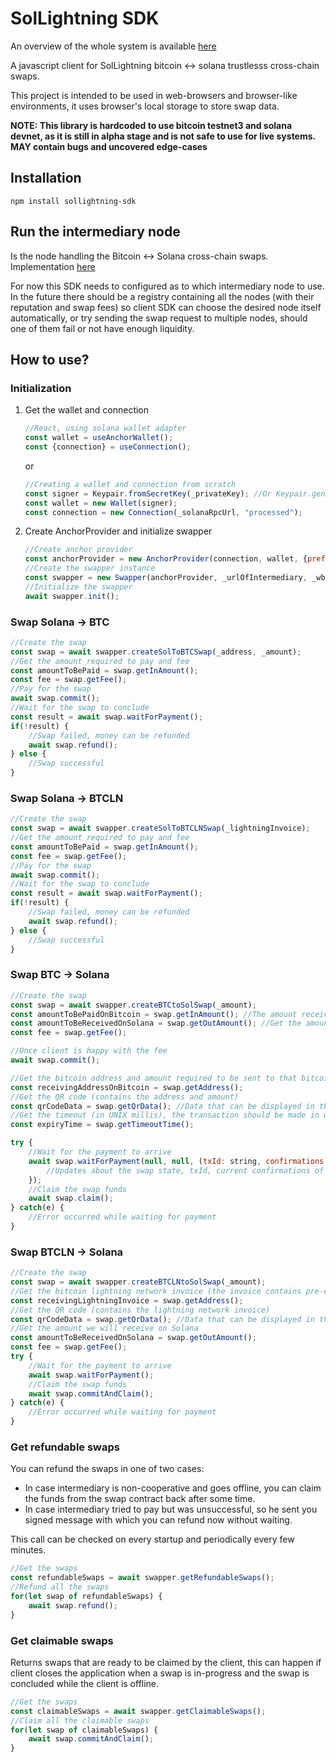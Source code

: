 # SolLightning SDK

An overview of the whole system is available [here](https://github.com/adambor/SolLightning-readme)

A javascript client for SolLightning bitcoin <-> solana trustlesss cross-chain swaps.

This project is intended to be used in web-browsers and browser-like environments, it uses browser's local storage to store swap data.

**NOTE: This library is hardcoded to use bitcoin testnet3 and solana devnet, as it is still in alpha stage and is not safe to use for live systems. MAY contain bugs and uncovered edge-cases**

## Installation
```
npm install sollightning-sdk
```

## Run the intermediary node
Is the node handling the Bitcoin <-> Solana cross-chain swaps. Implementation [here](https://github.com/adambor/SolLightning-Intermediary)

For now this SDK needs to configured as to which intermediary node to use. In the future there should be a registry containing all the nodes (with their reputation and swap fees) so client SDK can choose the desired node itself automatically, or try sending the swap request to multiple nodes, should one of them fail or not have enough liquidity.

## How to use?
### Initialization
1. Get the wallet and connection
    ```javascript
    //React, using solana wallet adapter
    const wallet = useAnchorWallet();
    const {connection} = useConnection();
    ```
    or
    ```javascript
    //Creating a wallet and connection from scratch
    const signer = Keypair.fromSecretKey(_privateKey); //Or Keypair.generate() to generate new one
    const wallet = new Wallet(signer);   
    const connection = new Connection(_solanaRpcUrl, "processed");
    ```
2. Create AnchorProvider and initialize swapper
    ```javascript
    //Create anchor provider
    const anchorProvider = new AnchorProvider(connection, wallet, {preflightCommitment: "processed"});
    //Create the swapper instance
    const swapper = new Swapper(anchorProvider, _urlOfIntermediary, _wbtcTokenPubkey); //URL of the running intermediary node instance, and token mint pubkey (address) of the WBTC token minted on devnet (see intermediary node's instructions)
    //Initialize the swapper
    await swapper.init();
    ```

### Swap Solana -> BTC
```javascript
//Create the swap
const swap = await swapper.createSolToBTCSwap(_address, _amount);
//Get the amount required to pay and fee
const amountToBePaid = swap.getInAmount();
const fee = swap.getFee();
//Pay for the swap
await swap.commit();
//Wait for the swap to conclude
const result = await swap.waitForPayment();
if(!result) {
    //Swap failed, money can be refunded
    await swap.refund();
} else {
    //Swap successful
}
```

### Swap Solana -> BTCLN
```javascript
//Create the swap
const swap = await swapper.createSolToBTCLNSwap(_lightningInvoice);
//Get the amount required to pay and fee
const amountToBePaid = swap.getInAmount();
const fee = swap.getFee();
//Pay for the swap
await swap.commit();
//Wait for the swap to conclude
const result = await swap.waitForPayment();
if(!result) {
    //Swap failed, money can be refunded
    await swap.refund();
} else {
    //Swap successful
}
```

### Swap BTC -> Solana
```javascript
//Create the swap
const swap = await swapper.createBTCtoSolSwap(_amount);
const amountToBePaidOnBitcoin = swap.getInAmount(); //The amount received MUST match
const amountToBeReceivedOnSolana = swap.getOutAmount(); //Get the amount we will receive on Solana
const fee = swap.getFee();

//Once client is happy with the fee
await swap.commit();

//Get the bitcoin address and amount required to be sent to that bitcoin address
const receivingAddressOnBitcoin = swap.getAddress();
//Get the QR code (contains the address and amount)
const qrCodeData = swap.getQrData(); //Data that can be displayed in the form of QR code
//Get the timeout (in UNIX millis), the transaction should be made in under this timestamp, and with high enough fee for the transaction to confirm quickly
const expiryTime = swap.getTimeoutTime();

try {
    //Wait for the payment to arrive
    await swap.waitForPayment(null, null, (txId: string, confirmations: number, targetConfirmations: number) => {
        //Updates about the swap state, txId, current confirmations of the transaction, required target confirmations, amount of the transaction received, updated totalFee (as on-chain fees may change), and resulting amount of token received.
    });
    //Claim the swap funds
    await swap.claim();
} catch(e) {
    //Error occurred while waiting for payment
}
```

### Swap BTCLN -> Solana
```javascript
//Create the swap
const swap = await swapper.createBTCLNtoSolSwap(_amount);
//Get the bitcoin lightning network invoice (the invoice contains pre-entered amount)
const receivingLightningInvoice = swap.getAddress();
//Get the QR code (contains the lightning network invoice)
const qrCodeData = swap.getQrData(); //Data that can be displayed in the form of QR code
//Get the amount we will receive on Solana
const amountToBeReceivedOnSolana = swap.getOutAmount();
const fee = swap.getFee();
try {
    //Wait for the payment to arrive
    await swap.waitForPayment();
    //Claim the swap funds
    await swap.commitAndClaim();
} catch(e) {
    //Error occurred while waiting for payment
}
```

### Get refundable swaps
You can refund the swaps in one of two cases:
* In case intermediary is non-cooperative and goes offline, you can claim the funds from the swap contract back after some time.
* In case intermediary tried to pay but was unsuccessful, so he sent you signed message with which you can refund now without waiting.

This call can be checked on every startup and periodically every few minutes.
```javascript
//Get the swaps
const refundableSwaps = await swapper.getRefundableSwaps();
//Refund all the swaps
for(let swap of refundableSwaps) {
    await swap.refund();
}
```

### Get claimable swaps
Returns swaps that are ready to be claimed by the client, this can happen if client closes the application when a swap is in-progress and the swap is concluded while the client is offline.

```javascript
//Get the swaps
const claimableSwaps = await swapper.getClaimableSwaps();
//Claim all the claimable swaps
for(let swap of claimableSwaps) {
    await swap.commitAndClaim();
}
```
